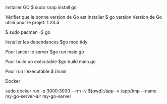 Installer GO
$ sudo snap install go

Vérifier que la bonne version de Go est installer
$ go version
Version de Go utilié pour le projet: 1.23.4

$ sudo pacman -S go

Installer les dependances
$go mod tidy


Pour lancer le server
$go run main.go

Pour build un exécutable
$go build main.go

Pour run l'exécutable
$./main






Docker


sudo docker run -p 3000:3000 --rm -v $(pwd):/app -v /app/tmp --name my-go-server-air my-go-server

